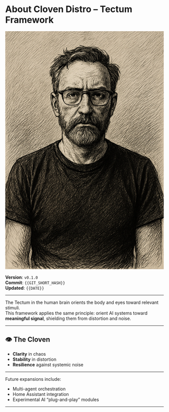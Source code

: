 # About Cloven Distro – Tectum Framework

![Cloven Banner](assets/cloven_brain.png)

**Version**: `v0.1.0`  
**Commit**: `{{GIT_SHORT_HASH}}`  
**Updated**: `{{DATE}}`

---

The Tectum in the human brain orients the body and eyes toward relevant stimuli.  
This framework applies the same principle: orient AI systems toward **meaningful signal**, shielding them from distortion and noise.

---

## 👁 The Cloven

 
- **Clarity** in chaos  
- **Stability** in distortion  
- **Resilience** against systemic noise  

---

Future expansions include:
- Multi-agent orchestration
- Home Assistant integration
- Experimental AI “plug-and-play” modules

---

<!-- Hey 👋 thanks for viewing the source in your browser. 
Never gonna run around and desert you. -->

